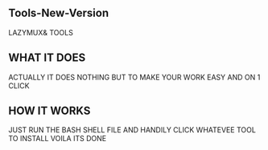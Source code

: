 ## Tools-New-Version
LAZYMUX&amp; TOOLS
## WHAT IT DOES
ACTUALLY IT DOES NOTHING BUT TO MAKE YOUR WORK EASY AND ON 1 CLICK
## HOW IT WORKS
JUST RUN THE BASH SHELL FILE AND HANDILY CLICK WHATEVEE TOOL TO INSTALL
VOILA ITS DONE

